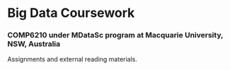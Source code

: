 # Big Data Coursework

### COMP6210 under MDataSc program at Macquarie University, NSW, Australia

Assignments and external reading materials.
